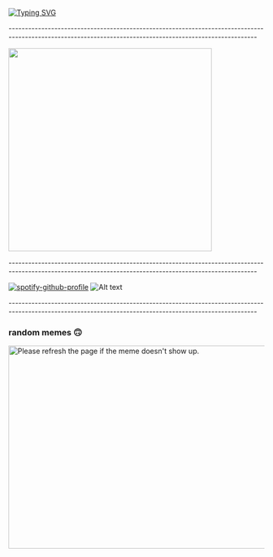 <a href="https://git.io/typing-svg"><img src="https://readme-typing-svg.demolab.com?font=Zilla+Slab&size=30&duration=4000&pause=1000&color=82F711&center=true&vCenter=true&width=1000&height=100&lines=Ol%C3%A1%2C+sou+Renata+Dias+desenvolvedora+web+back-end+%F0%9F%92%BB" alt="Typing SVG" /></a>

<p>----------------------------------------------------------------------------------------------------------------------------------------------------------</p>

<div>
    <img src="https://github-readme-stats.vercel.app/api?username=RehDias&show_icons=true&theme=merko" width=400 />
</div>

<p>----------------------------------------------------------------------------------------------------------------------------------------------------------</p>

[![spotify-github-profile](https://spotify-github-profile.vercel.app/api/view?uid=fmkcoe89ne7tshv4vqn646na0&cover_image=true&theme=default&show_offline=true&background_color=121212&bar_color_cover=true)](https://spotify-github-profile.vercel.app/api/view?uid=fmkcoe89ne7tshv4vqn646na0&redirect=true)
![Alt text](https://spotify-recently-played-readme.vercel.app/api?user=fmkcoe89ne7tshv4vqn646na0&width=350&count=7)

<p>----------------------------------------------------------------------------------------------------------------------------------------------------------</p>

<div>
   <h3>random memes 🙃</h3>
   <img src='https://random-memer.herokuapp.com/' title="Meme" alt="Please refresh the page if the meme doesn't show up." width=550 height=400 />
</div>
